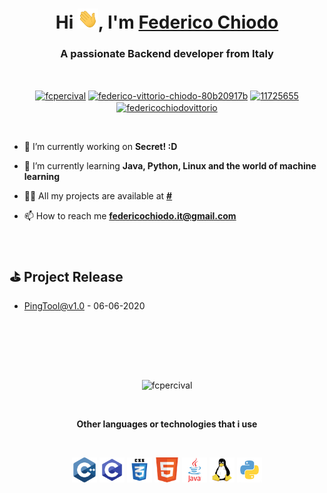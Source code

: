 <!--### Hi there 👋-->

<!--
**FCPercival/FCPercival** is a ✨ _special_ ✨ repository because its `README.md` (this file) appears on your GitHub profile.

Here are some ideas to get you started:

- 🔭 I’m currently working on ...
- 🌱 I’m currently learning ...
- 👯 I’m looking to collaborate on ...
- 🤔 I’m looking for help with ...
- 💬 Ask me about ...
- 📫 How to reach me: ...
- 😄 Pronouns: ...
- ⚡ Fun fact: ...
-->




<h1 align="center">Hi <img src="https://github.com/FCPercival/blackcater/raw/master/images/Hi.gif" height="32" />, I'm <a href="#" target="_blank">Federico Chiodo</a> </h1>
<h3 align="center">A passionate Backend developer from Italy</h3>



<br>
<p align="center">
<a href="https://dev.to/fcpercival" target="blank"><img align="center" src="https://cdn.jsdelivr.net/npm/simple-icons@3.0.1/icons/dev-dot-to.svg" alt="fcpercival" height="30" width="30" /></a>
<a href="https://linkedin.com/in/federico-vittorio-chiodo-80b20917b" target="blank"><img align="center" src="https://cdn.jsdelivr.net/npm/simple-icons@3.0.1/icons/linkedin.svg" alt="federico-vittorio-chiodo-80b20917b" height="30" width="30" /></a>
<a href="https://stackoverflow.com/users/11725655" target="blank"><img align="center" src="https://cdn.jsdelivr.net/npm/simple-icons@3.0.1/icons/stackoverflow.svg" alt="11725655" height="30" width="30" /></a>
<a href="https://instagram.com/federicochiodovittorio" target="blank"><img align="center" src="https://cdn.jsdelivr.net/npm/simple-icons@3.0.1/icons/instagram.svg" alt="federicochiodovittorio" height="30" width="30" /></a>
</p>

<br>

- 🔭 I’m currently working on **Secret! :D**

- 🌱 I’m currently learning **Java, Python, Linux and the world of machine learning**

- 👨‍💻 All my projects are available at [**#**](https://###/)

- 📫 How to reach me **federicochiodo.it@gmail.com**
<br>

<!-- github_plugin_start -->

## ⛳️ Project Release

- <a href='https://github.com/FCPercival/PingTool/releases' target='_blank'>PingTool@v1.0</a> - 06-06-2020

<!-- github_plugin_end -->





<br>
<!--<p align="center">&nbsp;<img align="center" src="https://github-readme-stats.vercel.app/api?username=fcpercival&show_icons=true" alt="fcpercival" /></p> -->
</br>

<!-- github_plugin_start -->
## 
<br>
<p align="center"><img align="center" src="https://github-readme-stats.vercel.app/api/top-langs/?username=fcpercival&layout=compact" alt="fcpercival" /></p>
</br>
<p align="center"><b>Other languages or technologies that i use </b></p>
<br>
<p align="center"><img src="https://raw.githubusercontent.com/FCPercival/FCPercival/master/icons/c.png" alt="c" width="40" height="40"/> <img src="https://raw.githubusercontent.com/FCPercival/FCPercival/master/icons/c-programming.png" alt="cplusplus" width="40" height="40"/> <img src="https://raw.githubusercontent.com/FCPercival/FCPercival/master/icons/css.png" alt="css3" width="40" height="40"/> <img src="https://raw.githubusercontent.com/FCPercival/FCPercival/master/icons/html.png" alt="html5" width="40" height="40"/> <img src="https://raw.githubusercontent.com/FCPercival/FCPercival/master/icons/java.png" alt="java" width="40" height="40"/> <!--<img src="https://raw.githubusercontent.com/FCPercival/FCPercival/master/icons/kube.png" alt="kubernetes" width="40" height="40"/> --> <img src="https://raw.githubusercontent.com/FCPercival/FCPercival/master/icons/linux.png" alt="linux" width="40" height="40"/> <img src="https://raw.githubusercontent.com/FCPercival/FCPercival/master/icons/python.png" alt="python" width="40" height="40"/></p>

<!-- github_plugin_end -->




